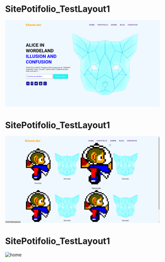 # SitePotifolio_TestLayout1
![home](/docs/home.png?raw=true "HomeScreen")

# SitePotifolio_TestLayout1
![home](/docs/portfolio.png?raw=true "PortfolioScreen")

# SitePotifolio_TestLayout1
![home](/docs/contato.png.png?raw=true "ContatoScreen")
